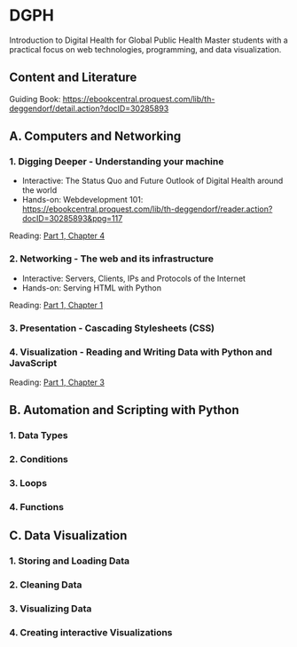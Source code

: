 # DGPH
Introduction to Digital Health for Global Public Health Master students with a practical focus on web technologies, programming, and data visualization.

## Content and Literature

Guiding Book: https://ebookcentral.proquest.com/lib/th-deggendorf/detail.action?docID=30285893


## A. Computers and Networking

### 1. Digging Deeper - Understanding your machine

- Interactive: The Status Quo and Future Outlook of Digital Health around the world
- Hands-on: Webdevelopment 101: https://ebookcentral.proquest.com/lib/th-deggendorf/reader.action?docID=30285893&ppg=117

Reading: [Part 1, Chapter 4](https://ebookcentral.proquest.com/lib/th-deggendorf/reader.action?docID=30285893&ppg=117)

### 2. Networking - The web and its infrastructure

- Interactive: Servers, Clients, IPs and Protocols of the Internet
- Hands-on: Serving HTML with Python

Reading: [Part 1, Chapter 1](https://ebookcentral.proquest.com/lib/th-deggendorf/reader.action?docID=30285893&ppg=117)

### 3. Presentation - Cascading Stylesheets (CSS)


### 4. Visualization - Reading and Writing Data with Python and JavaScript

Reading: [Part 1, Chapter 3](https://ebookcentral.proquest.com/lib/th-deggendorf/reader.action?docID=30285893&ppg=117)


## B. Automation and Scripting with Python

### 1. Data Types

### 2. Conditions

### 3. Loops

### 4. Functions

## C. Data Visualization

### 1. Storing and Loading Data

### 2. Cleaning Data

### 3. Visualizing Data

### 4. Creating interactive Visualizations

